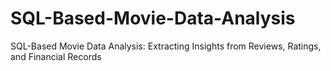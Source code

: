 # SQL-Based-Movie-Data-Analysis
SQL-Based Movie Data Analysis: Extracting Insights from Reviews, Ratings, and Financial Records
